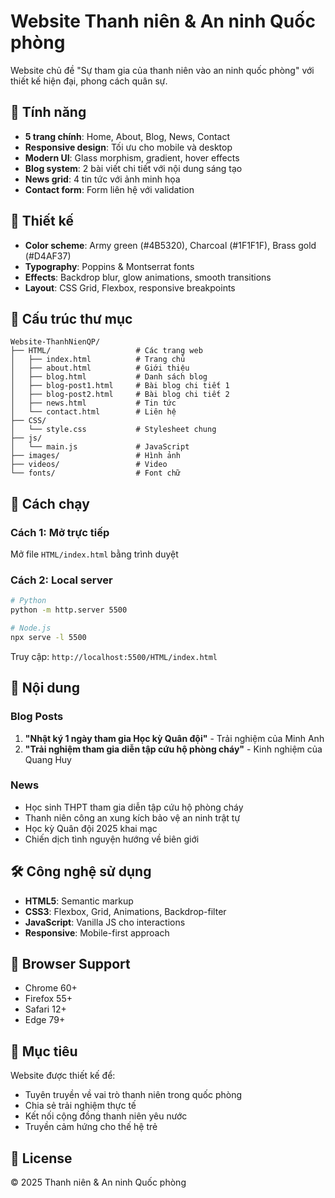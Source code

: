 # Website Thanh niên & An ninh Quốc phòng

Website chủ đề "Sự tham gia của thanh niên vào an ninh quốc phòng" với thiết kế hiện đại, phong cách quân sự.

## 🎯 Tính năng

- **5 trang chính**: Home, About, Blog, News, Contact
- **Responsive design**: Tối ưu cho mobile và desktop
- **Modern UI**: Glass morphism, gradient, hover effects
- **Blog system**: 2 bài viết chi tiết với nội dung sáng tạo
- **News grid**: 4 tin tức với ảnh minh họa
- **Contact form**: Form liên hệ với validation

## 🎨 Thiết kế

- **Color scheme**: Army green (#4B5320), Charcoal (#1F1F1F), Brass gold (#D4AF37)
- **Typography**: Poppins & Montserrat fonts
- **Effects**: Backdrop blur, glow animations, smooth transitions
- **Layout**: CSS Grid, Flexbox, responsive breakpoints

## 📁 Cấu trúc thư mục

```
Website-ThanhNienQP/
├── HTML/                   # Các trang web
│   ├── index.html          # Trang chủ
│   ├── about.html          # Giới thiệu
│   ├── blog.html           # Danh sách blog
│   ├── blog-post1.html     # Bài blog chi tiết 1
│   ├── blog-post2.html     # Bài blog chi tiết 2
│   ├── news.html           # Tin tức
│   └── contact.html        # Liên hệ
├── CSS/
│   └── style.css           # Stylesheet chung
├── js/
│   └── main.js             # JavaScript
├── images/                 # Hình ảnh
├── videos/                 # Video
└── fonts/                  # Font chữ
```

## 🚀 Cách chạy

### Cách 1: Mở trực tiếp
Mở file `HTML/index.html` bằng trình duyệt

### Cách 2: Local server
```bash
# Python
python -m http.server 5500

# Node.js
npx serve -l 5500
```
Truy cập: `http://localhost:5500/HTML/index.html`

## 📝 Nội dung

### Blog Posts
1. **"Nhật ký 1 ngày tham gia Học kỳ Quân đội"** - Trải nghiệm của Minh Anh
2. **"Trải nghiệm tham gia diễn tập cứu hộ phòng cháy"** - Kinh nghiệm của Quang Huy

### News
- Học sinh THPT tham gia diễn tập cứu hộ phòng cháy
- Thanh niên công an xung kích bảo vệ an ninh trật tự
- Học kỳ Quân đội 2025 khai mạc
- Chiến dịch tình nguyện hướng về biên giới

## 🛠️ Công nghệ sử dụng

- **HTML5**: Semantic markup
- **CSS3**: Flexbox, Grid, Animations, Backdrop-filter
- **JavaScript**: Vanilla JS cho interactions
- **Responsive**: Mobile-first approach

## 📱 Browser Support

- Chrome 60+
- Firefox 55+
- Safari 12+
- Edge 79+

## 🎯 Mục tiêu

Website được thiết kế để:
- Tuyên truyền về vai trò thanh niên trong quốc phòng
- Chia sẻ trải nghiệm thực tế
- Kết nối cộng đồng thanh niên yêu nước
- Truyền cảm hứng cho thế hệ trẻ

## 📄 License

© 2025 Thanh niên & An ninh Quốc phòng
